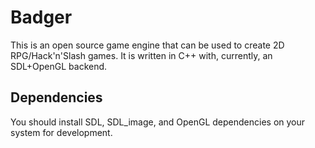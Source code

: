 # Badger

This is an open source game engine that can be used to create 2D RPG/Hack'n'Slash games. It is written in C++ with, currently, an SDL+OpenGL backend.

## Dependencies

You should install SDL, SDL_image, and OpenGL dependencies on your system for development.
